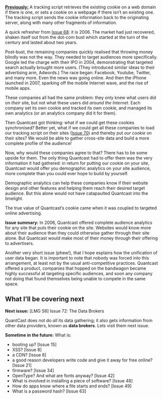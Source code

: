 [**Previously:**](https://buttondown.email/laymansguide/archive/) A tracking script retrieves the existing cookie on a web domain if there is one, or sets a cookie on a webpage if there isn’t an existing one. The tracking script sends the cookie information back to the originating server, along with many other fragments of information.

A quick refresher from [Issue 68](https://buttondown.email/laymansguide/archive/lmg-s6-issue-68-the-age-of-bloat/): it is 2006. The market had just recovered, shaken itself out from the dot-com bust which started at the turn of the century and lasted about two years.

Post-bust, the remaining companies quickly realised that throwing money blindly was not the way. They needed to target audiences more specifically. Google led the charge with their IPO in 2004, demonstrating that targeted search actually brought more users. (They introduced similar ideas to their advertising arm, Adwords.) The race began: Facebook, Youtube, Twitter, and many more. Even the news was going online. And then the iPhone launched in 2007, sparking off the mobile Internet wave, and the rise of mobile apps.

These companies all had the same problem: they only knew what users did on _their_ site, but not what these users did _around the Internet_. Each company set its own cookie and tracked its own cookie, and managed its own analytics (or an analytics company did it for them).

Then Quantcast got thinking: what if we could get these cookies synchronised? Better yet, what if we could get all these companies to load our tracking script on their sites ([Issue 70](https://buttondown.email/laymansguide/archive/lmg-s6-issue-70-the-cookie-factory/)) and thereby put _our cookie_ on their sites? We would be able to gather cross-site data and build a more complete profile of the audience!

Now, why would these companies agree to that? There has to be some upside for them. The only thing Quantcast had to offer them was the very information it had gathered: in return for putting our cookie on your site, Quantcast would offer you demographic analytics on your site audience, more complete than you could ever hope to build by yourself.

Demographic analytics can help these companies know if their website design and other features and helping them reach their desired target audience. But this alone would not have catapaulted Quantcast into the limelight.

The true value of Quantcast’s cookie came when it was coupled to targeted online advertising.

**Issue summary:** In 2006, Quantcast offered complete audience analytics for any site that puts their cookie on the site. Websites would know more about their audience than they could otherwise gather through their site alone. But Quantcast would make most of their money through their offering to advertisers.

Another very short issue (phew!), that I hope explains how the unification of user data began. It is important to note that nobody was forced into this arrangement, at least not by the usual anti-competitive practices. Quantcast offered a product, companies that hopped on the bandwagon became highly successful at targeting specific audiences, and soon any company not doing that found themselves being unable to compete in the same space.

## What I’ll be covering next

**Next issue:** [LMG S6] Issue 72: The Data Brokers

QuantCast does not do _all_ its data gathering; it also gets information from other data providers, known as **data brokers**. Lets visit them next issue.

**Sometime in the future:** What is:

- booting up? [Issue 15]
- XSS? [Issue 8]
- a CDN? [Issue 8]
- a good reason developers write code and give it away for free online? [Issue 21]
- firmware? [Issue 34]
- OpenType? And what are fonts anyway? [Issue 42]
- What is involved in installing a piece of software? [Issue 48]
- How do apps know where a file starts and ends? [Issue 49]
- What is a password hash? [Issue 63]
